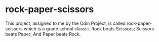 # rock-paper-scissors

This project, assigned to me by the Odin Project, is called rock-paper-scissors which is a grade school classic.
Rock beats Scissors;
Scissors beats Paper;
And Paper beats Rock.
